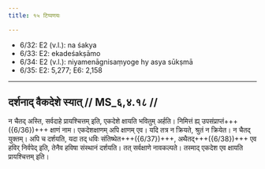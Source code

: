 ```yaml
---
title: १५ टिप्पणयः

---
```

- 6/32: E2 (v.l.): na śakya
- 6/33: E2: ekadeśakṣāmo
- 6/34: E2 (v.l.): niyamenāgnisaṃyoge hy asya sūkṣmā
- 6/35: E2: 5,277; E6: 2,158

____________________________________________

## दर्शनाद् वैकदेशे स्यात् // MS_६,४.१८ //

न चैतद् अस्ति, सर्वदाहे प्रायश्चित्तम् इति, एकदेशे क्षायति भवितुम् अर्हति। निमित्तं ह्य् उपसंप्राप्तं+++({6/36})+++ क्षाणं नाम। एकदेशक्षाणम् अपि क्षाणम् एव। यदि तत्र न क्रियते, श्रुतं न क्रियेत। न चैतद् युक्तम्। अपि च दर्शयति, यदा तद् धविः संतिष्थेत+++({6/37})+++, अथैतद्+++({6/38})+++ एव हविर् निर्वपेद् इति, तेनैव हविषा संस्थानं दर्शयति। तत् सर्वक्षाणे नावकल्पते। तस्माद् एकदेश एव क्षायति प्रायश्चित्तम् इति।
